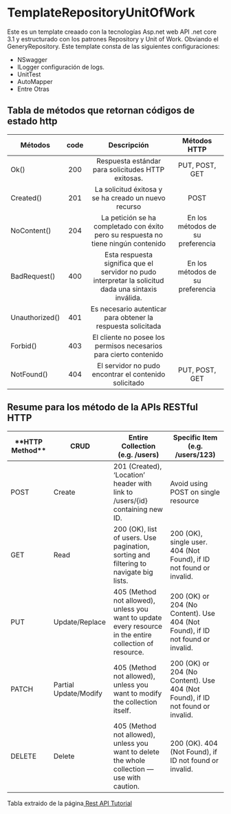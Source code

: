 # TemplateRepositoryUnitOfWork

Este es un template creaado con la tecnologías Asp.net web API .net core 3.1 y estructurado con los patrones Repository y Unit of Work. Obviando el GeneryRepository.
Este template consta de las siguientes configuraciones:

* NSwagger
* ILogger configuración de logs.
* UnitTest
* AutoMapper
* Entre Otras 

## Tabla de métodos que retornan códigos de estado http  

| Métodos         | code          | Descripción                                                   |  Métodos HTTP         |
| --------------- |:-------------:|:-------------------------------------------------------------:|:---------------------:|
| Ok()            | 200           |  Respuesta estándar para solicitudes HTTP exitosas.           | PUT, POST, GET        |
| Created()       | 201           |  La solicitud éxitosa y se ha creado un nuevo recurso         | POST                   |   
| NoContent()     | 204           |  La petición se ha completado con éxito pero su respuesta no tiene ningún contenido                                                     | En los métodos de su preferencia  |
| BadRequest()    | 400           |  Esta respuesta significa que el servidor no pudo interpretar la solicitud dada una sintaxis inválida.                                                             | En los métodos de su preferencia |
| Unauthorized()  | 401           |  Es necesario autenticar para obtener la respuesta solicitada                                                   | |
| Forbid()        | 403           |  El cliente no posee los permisos necesarios para cierto contenido                                                          |  |
| NotFound()      | 404           |  El servidor no pudo encontrar el contenido solicitado         | PUT, POST, GET        |

## Resume para los método de la APIs RESTful HTTP

<table>

<thead>

<tr>

<th>**HTTP Method**</th>

<th>CRUD</th>

<th>Entire Collection (e.g. /users)</th>

<th>Specific Item (e.g. /users/123)</th>

</tr>

</thead>

<tbody>

<tr>

<td>POST</td>

<td>Create</td>

<td>201 (Created), ‘Location’ header with link to /users/{id} containing new ID.</td>

<td>Avoid using POST on single resource</td>

</tr>

<tr>

<td>GET</td>

<td>Read</td>

<td>200 (OK), list of users. Use pagination, sorting and filtering to navigate big lists.</td>

<td>200 (OK), single user. 404 (Not Found), if ID not found or invalid.</td>

</tr>

<tr>

<td>PUT</td>

<td>Update/Replace</td>

<td>405 (Method not allowed), unless you want to update every resource in the entire collection of resource.</td>

<td>200 (OK) or 204 (No Content). Use 404 (Not Found), if ID not found or invalid.</td>

</tr>

<tr>

<td>PATCH</td>

<td>Partial Update/Modify</td>

<td>405 (Method not allowed), unless you want to modify the collection itself.</td>

<td>200 (OK) or 204 (No Content). Use 404 (Not Found), if ID not found or invalid.</td>

</tr>

<tr>

<td>DELETE</td>

<td>Delete</td>

<td>405 (Method not allowed), unless you want to delete the whole collection — use with caution.</td>

<td>200 (OK). 404 (Not Found), if ID not found or invalid.</td>

</tr>

</tbody>

</table>
<span>Tabla extraido de la página<a href="https://restfulapi.net/http-methods/#put"> Rest API Tutorial</a></span>

